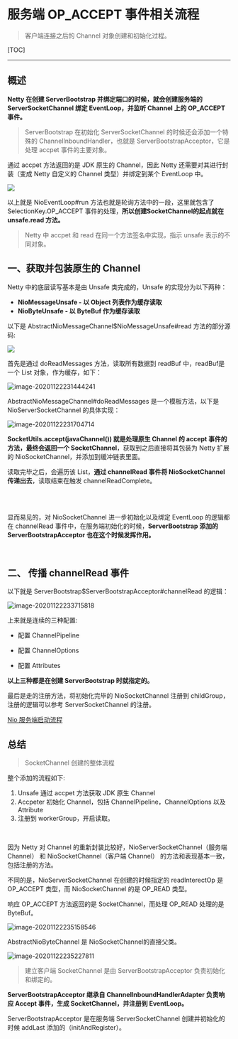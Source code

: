 # 服务端 OP_ACCEPT 事件相关流程

> 客户端连接之后的 Channel 对象创建和初始化过程。

[TOC]

---

## 概述

**Netty 在创建 ServerBootstrap 并绑定端口的时候，就会创建服务端的 ServerSocketChannel 绑定 EventLoop，并监听 Channel 上的 OP_ACCEPT 事件。**

> ServerBootstrap 在初始化 ServerSocketChannel 的时候还会添加一个特殊的 ChannelInboundHandler，也就是 ServerBootstrapAcceptor，它是处理 accpet 事件的主要对象。

通过 accpet 方法返回的是 JDK 原生的 Channel，因此 Netty 还需要对其进行封装（变成 Netty 自定义的 Channel 类型）并绑定到某个 EventLoop 中。

![](https://chenqwwq-img.oss-cn-beijing.aliyuncs.com/img/image-20201122230741489.png)

以上就是 NioEventLoop#run 方法也就是轮询方法中的一段，这里就包含了 SelectionKey.OP_ACCEPT 事件的处理，**所以创建SocketChannel的起点就在 unsafe.read 方法。**

> Netty 中 accpet 和 read 在同一个方法签名中实现，指示 unsafe 表示的不同对象。



## 一、获取并包装原生的 Channel

Netty 中的底层读写基本是由 Unsafe 类完成的，Unsafe 的实现分为以下两种：

- **NioMessageUnsafe  -  以 Object 列表作为缓存读取**
- **NioByteUnsafe  -  以 ByteBuf 作为缓存读取**

以下是 AbstractNioMessageChannel$NioMessageUnsafe#read 方法的部分源码:

![](https://chenqwwq-img.oss-cn-beijing.aliyuncs.com/img/image-20201122231328166.png)

首先是通过 doReadMessages 方法，读取所有数据到 readBuf 中，readBuf是一个  List<Object> 对象，作为缓存，如下：

![image-20201122231444241](https://chenqwwq-img.oss-cn-beijing.aliyuncs.com/img/image-20201122231444241.png)

AbstractNioMessageChannel#doReadMessages 是一个模板方法，以下是 NioServerSocketChannel 的具体实现：

![image-20201122231704714](https://chenqwwq-img.oss-cn-beijing.aliyuncs.com/img/image-20201122231704714.png)

**SocketUtils.accept(javaChannel())  就是处理原生 Channel 的 accept 事件的方法，最终会返回一个 SocketChannel**，获取到之后直接将其包装为 Netty 扩展的 NioSocketChannel，并添加到缓冲链表里面。

读取完毕之后，会遍历该 List，**通过 channelRead 事件将 NioSocketChannel 传递出去**，读取结束在触发 channelReadComplete。

<br>

<br>

显而易见的，对 NioSocketChannel 进一步初始化以及绑定 EventLoop 的逻辑都在 channelRead 事件中，在服务端初始化的时候，**ServerBootstrap 添加的 ServerBootstrapAcceptor 也在这个时候发挥作用。**

<br>

## 二、 传播 channelRead 事件

 以下就是 ServerBootstrap$ServerBootstrapAcceptor#channelRead 的逻辑：

![image-20201122233715818](https://chenqwwq-img.oss-cn-beijing.aliyuncs.com/img/image-20201122233715818.png)

上来就是连续的三种配置:

- 配置 ChannelPipeline

- 配置 ChannelOptions 

- 配置 Attributes

**以上三种都是在创建 ServerBootstrap 时就指定的。**

最后是走的注册方法，将初始化完毕的 NioSocketChannel 注册到 childGroup，注册的逻辑可以参考 ServerSocketChannel 的注册。

[Nio 服务端启动流程](./Nio服务端启动流程.md)



## 总结

> SocketChannel 创建的整体流程

整个添加的流程如下:

1. Unsafe 通过 accpet 方法获取 JDK 原生 Channel
2. Accpeter 初始化 Channel，包括 ChannelPipeline，ChannelOptions 以及 Attribute
3. 注册到 workerGroup，开启读取。

<br>

因为 Netty 对 Channel 的重新封装比较好，NioServerSocketChannel（服务端 Channel） 和 NioSocketChannel（客户端 Channel） 的方法和表现基本一致，包括注册的方法。

不同的是，NioServerSocketChannel 在创建的时候指定的 readInterectOp 是 OP_ACCEPT 类型，而 NioSocketChannel 的是 OP_READ 类型。

响应 OP_ACCEPT 方法返回的是 SocketChannel，而处理 OP_READ 处理的是 ByteBuf。

![image-20201122235158546](https://chenqwwq-img.oss-cn-beijing.aliyuncs.com/img/image-20201122235158546.png)

AbstractNioByteChannel 是 NioSocketChannel的直接父类。

![image-20201122235227811](https://chenqwwq-img.oss-cn-beijing.aliyuncs.com/img/image-20201122235227811.png)



> 建立客户端 SocketChannel 是由 ServerBootstrapAcceptor 负责初始化和绑定的。

**ServerBootstrapAcceptor 继承自 ChannelInboundHandlerAdapter 负责响应 Accept 事件，生成 SocketChannel，并注册到 EventLoop。**

ServerBootstrapAcceptor 是在服务端 ServerSocketChannel 创建并初始化的时候 addLast 添加的（initAndRegister）。

